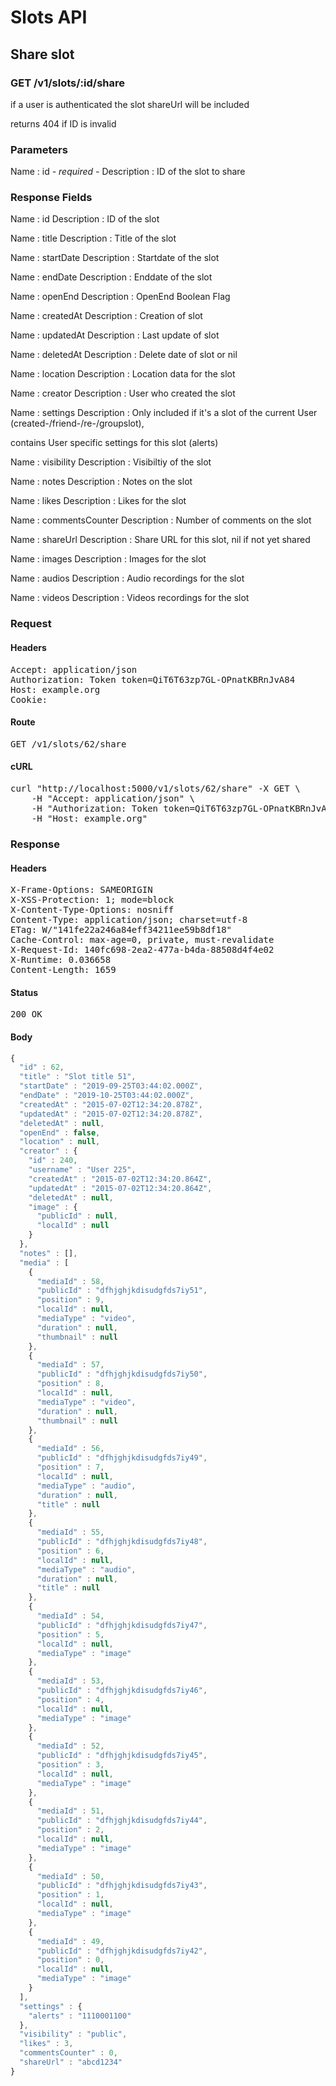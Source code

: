 # Slots API

## Share slot

### GET /v1/slots/:id/share

if a user is authenticated the slot shareUrl will be included

returns 404 if ID is invalid

### Parameters

Name : id *- required -*
Description : ID of the slot to share


### Response Fields

Name : id
Description : ID of the slot

Name : title
Description : Title of the slot

Name : startDate
Description : Startdate of the slot

Name : endDate
Description : Enddate of the slot

Name : openEnd
Description : OpenEnd Boolean Flag

Name : createdAt
Description : Creation of slot

Name : updatedAt
Description : Last update of slot

Name : deletedAt
Description : Delete date of slot or nil

Name : location
Description : Location data for the slot

Name : creator
Description : User who created the slot

Name : settings
Description : Only included if it&#39;s a slot of the current User (created-/friend-/re-/groupslot),

contains User specific settings for this slot (alerts)

Name : visibility
Description : Visibiltiy of the slot

Name : notes
Description : Notes on the slot

Name : likes
Description : Likes for the slot

Name : commentsCounter
Description : Number of comments on the slot

Name : shareUrl
Description : Share URL for this slot, nil if not yet shared

Name : images
Description : Images for the slot

Name : audios
Description : Audio recordings for the slot

Name : videos
Description : Videos recordings for the slot

### Request

#### Headers

<pre>Accept: application/json
Authorization: Token token=QiT6T63zp7GL-OPnatKBRnJvA84
Host: example.org
Cookie: </pre>

#### Route

<pre>GET /v1/slots/62/share</pre>

#### cURL

<pre class="request">curl &quot;http://localhost:5000/v1/slots/62/share&quot; -X GET \
	-H &quot;Accept: application/json&quot; \
	-H &quot;Authorization: Token token=QiT6T63zp7GL-OPnatKBRnJvA84&quot; \
	-H &quot;Host: example.org&quot;</pre>

### Response

#### Headers

<pre>X-Frame-Options: SAMEORIGIN
X-XSS-Protection: 1; mode=block
X-Content-Type-Options: nosniff
Content-Type: application/json; charset=utf-8
ETag: W/&quot;141fe22a246a84eff34211ee59b8df18&quot;
Cache-Control: max-age=0, private, must-revalidate
X-Request-Id: 140fc698-2ea2-477a-b4da-88508d4f4e02
X-Runtime: 0.036658
Content-Length: 1659</pre>

#### Status

<pre>200 OK</pre>

#### Body

```javascript
{
  "id" : 62,
  "title" : "Slot title 51",
  "startDate" : "2019-09-25T03:44:02.000Z",
  "endDate" : "2019-10-25T03:44:02.000Z",
  "createdAt" : "2015-07-02T12:34:20.878Z",
  "updatedAt" : "2015-07-02T12:34:20.878Z",
  "deletedAt" : null,
  "openEnd" : false,
  "location" : null,
  "creator" : {
    "id" : 240,
    "username" : "User 225",
    "createdAt" : "2015-07-02T12:34:20.864Z",
    "updatedAt" : "2015-07-02T12:34:20.864Z",
    "deletedAt" : null,
    "image" : {
      "publicId" : null,
      "localId" : null
    }
  },
  "notes" : [],
  "media" : [
    {
      "mediaId" : 58,
      "publicId" : "dfhjghjkdisudgfds7iy51",
      "position" : 9,
      "localId" : null,
      "mediaType" : "video",
      "duration" : null,
      "thumbnail" : null
    },
    {
      "mediaId" : 57,
      "publicId" : "dfhjghjkdisudgfds7iy50",
      "position" : 8,
      "localId" : null,
      "mediaType" : "video",
      "duration" : null,
      "thumbnail" : null
    },
    {
      "mediaId" : 56,
      "publicId" : "dfhjghjkdisudgfds7iy49",
      "position" : 7,
      "localId" : null,
      "mediaType" : "audio",
      "duration" : null,
      "title" : null
    },
    {
      "mediaId" : 55,
      "publicId" : "dfhjghjkdisudgfds7iy48",
      "position" : 6,
      "localId" : null,
      "mediaType" : "audio",
      "duration" : null,
      "title" : null
    },
    {
      "mediaId" : 54,
      "publicId" : "dfhjghjkdisudgfds7iy47",
      "position" : 5,
      "localId" : null,
      "mediaType" : "image"
    },
    {
      "mediaId" : 53,
      "publicId" : "dfhjghjkdisudgfds7iy46",
      "position" : 4,
      "localId" : null,
      "mediaType" : "image"
    },
    {
      "mediaId" : 52,
      "publicId" : "dfhjghjkdisudgfds7iy45",
      "position" : 3,
      "localId" : null,
      "mediaType" : "image"
    },
    {
      "mediaId" : 51,
      "publicId" : "dfhjghjkdisudgfds7iy44",
      "position" : 2,
      "localId" : null,
      "mediaType" : "image"
    },
    {
      "mediaId" : 50,
      "publicId" : "dfhjghjkdisudgfds7iy43",
      "position" : 1,
      "localId" : null,
      "mediaType" : "image"
    },
    {
      "mediaId" : 49,
      "publicId" : "dfhjghjkdisudgfds7iy42",
      "position" : 0,
      "localId" : null,
      "mediaType" : "image"
    }
  ],
  "settings" : {
    "alerts" : "1110001100"
  },
  "visibility" : "public",
  "likes" : 3,
  "commentsCounter" : 0,
  "shareUrl" : "abcd1234"
}
```
